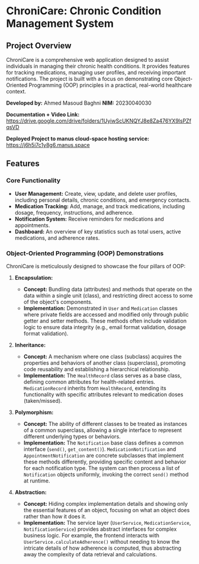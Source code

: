 # ChroniCare: Chronic Condition Management System

## Project Overview

ChroniCare is a comprehensive web application designed to assist individuals in managing their chronic health conditions. It provides features for tracking medications, managing user profiles, and receiving important notifications. The project is built with a focus on demonstrating core Object-Oriented Programming (OOP) principles in a practical, real-world healthcare context.

**Developed by:** Ahmed Masoud Baghni
**NIM:** 20230040030

**Documentation + Video Link:** https://drive.google.com/drive/folders/1UyiwScUKNQYJ8e8Za476YX9lsPZfqsVD

**Deployed Project to manus cloud-space hosting
service:** https://j6h5i7c1y8g6.manus.space

## Features

### Core Functionality
*   **User Management:** Create, view, update, and delete user profiles, including personal details, chronic conditions, and emergency contacts.
*   **Medication Tracking:** Add, manage, and track medications, including dosage, frequency, instructions, and adherence.
*   **Notification System:** Receive reminders for medications and appointments.
*   **Dashboard:** An overview of key statistics such as total users, active medications, and adherence rates.

### Object-Oriented Programming (OOP) Demonstrations
ChroniCare is meticulously designed to showcase the four pillars of OOP:

1.  **Encapsulation:**
    *   **Concept:** Bundling data (attributes) and methods that operate on the data within a single unit (class), and restricting direct access to some of the object's components.
    *   **Implementation:** Demonstrated in `User` and `Medication` classes where private fields are accessed and modified only through public getter and setter methods. These methods often include validation logic to ensure data integrity (e.g., email format validation, dosage format validation).

2.  **Inheritance:**
    *   **Concept:** A mechanism where one class (subclass) acquires the properties and behaviors of another class (superclass), promoting code reusability and establishing a hierarchical relationship.
    *   **Implementation:** The `HealthRecord` class serves as a base class, defining common attributes for health-related entries. `MedicationRecord` inherits from `HealthRecord`, extending its functionality with specific attributes relevant to medication doses (taken/missed).

3.  **Polymorphism:**
    *   **Concept:** The ability of different classes to be treated as instances of a common superclass, allowing a single interface to represent different underlying types or behaviors.
    *   **Implementation:** The `Notification` base class defines a common interface (`send()`, `get_content()`). `MedicationNotification` and `AppointmentNotification` are concrete subclasses that implement these methods differently, providing specific content and behavior for each notification type. The system can then process a list of `Notification` objects uniformly, invoking the correct `send()` method at runtime.

4.  **Abstraction:**
    *   **Concept:** Hiding complex implementation details and showing only the essential features of an object, focusing on what an object does rather than how it does it.
    *   **Implementation:** The service layer (`UserService`, `MedicationService`, `NotificationService`) provides abstract interfaces for complex business logic. For example, the frontend interacts with `UserService.calculateAdherence()` without needing to know the intricate details of how adherence is computed, thus abstracting away the complexity of data retrieval and calculations.
